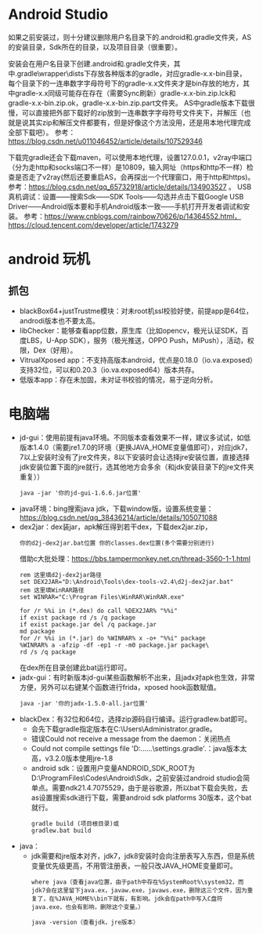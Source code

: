 # Android Studio
如果之前安装过，则十分建议删除用户名目录下的.android和.gradle文件夹，AS的安装目录，Sdk所在的目录，以及项目目录（很重要）。

安装会在用户名目录下创建.android和.gradle文件夹，其中.gradle\wrapper\dists下存放各种版本的gradle，对应gradle-x.x-bin目录，
每个目录下的一连串数字字母符号下的gradle-x.x文件夹才是bin存放的地方，其中gradle-x.x同级可能存在存在（需要Sync刷新）gradle-x.x-bin.zip.lck和gradle-x.x-bin.zip.ok，gradle-x.x-bin.zip.part文件夹。
AS中gradle版本下载很慢，可以直接把外部下载好的zip放到一连串数字字母符号文件夹下，并解压（也就是说其实zip和解压文件都要有，但是好像这个方法没用，还是用本地代理完成全部下载吧）。
参考：https://blog.csdn.net/u011046452/article/details/107529346

下载完gradle还会下载maven，可以使用本地代理，设置127.0.0.1，v2ray中端口（分为走http和socks端口不一样）是10809，输入网址（https和http不一样）检查是否走了v2ray(然后还要重启AS，会再探出一个代理窗口，用于http和https)。
参考：https://blog.csdn.net/qq_65732918/article/details/134903527
。
USB真机调试：设置——搜索Sdk——SDK Tools——勾选并点击下载Google USB Driver——Android版本要和手机Android版本一致——手机打开开发者调试和安装。
参考：https://www.cnblogs.com/rainbow70626/p/14364552.html，https://cloud.tencent.com/developer/article/1743279

# android 玩机
## 抓包
- blackBox64+justTrustme模块：对未root机ssl校验好使，前提app是64位，androdi版本也不要太高。
- libChecker：能够查看app位数，原生库（比如opencv，极光认证SDK，百度LBS，U-App SDK），服务（极光推送，OPPO Push，MiPush），活动，权限，Dex（好用）。
- VitrualXposed app：不支持高版本android，优点是0.18.0（io.va.exposed）支持32位，可以和0.20.3（io.va.exposed64）版本共存。
- 低版本app：存在未加固，未对证书校验的情况，易于逆向分析。
# 电脑端
- jd-gui：使用前提有java环境。不同版本查看效果不一样，建议多试试，如低版本1.4.0（需要jre1.7.0的环境（更换JAVA_HOME变量值即可），对应jdk7，7以上安装时没有了jre文件夹，8以下安装时会让选择jre安装位置，直接选择jdk安装位置下面的jre就行，选其他地方会多余（和jdk安装目录下的jre文件夹重复））
  ```
  java -jar '你的jd-gui-1.6.6.jar位置'
  ```
- java环境：bing搜索java jdk，下载window版，设置系统变量：https://blog.csdn.net/qq_38436214/article/details/105071088
- dex2jar：dex装jar，apk解压得到若干dex，下载dex2jar.zip，
  ```
  你的d2j-dex2jar.bat位置 你的classes.dex位置(多个需要分别进行)
  ```
  借助c大批处理：https://bbs.tampermonkey.net.cn/thread-3560-1-1.html
  ```
  rem 这里填d2j-dex2jar路径
  set DEX2JAR="D:\Android\Tools\dex-tools-v2.4\d2j-dex2jar.bat"
  rem 这里填WinRAR路径
  set WINRAR="C:\Program Files\WinRAR\WinRAR.exe"

  for /r %%i in (*.dex) do call %DEX2JAR% "%%i"
  if exist package rd /s /q package
  if exist package.jar del /q package.jar
  md package
  for /r %%i in (*.jar) do %WINRAR% x -o+ "%%i" package
  %WINRAR% a -afzip -df -ep1 -r -m0 package.jar package\
  rd /s /q package
  ```
  在dex所在目录创建此bat运行即可。
- jadx-gui：有时新版本jd-gui某些函数解析不出来，且jadx对apk也生效，非常方便，另外可以右键某个函数进行frida，xposed hook函数赋值。
  ```
  java -jar '你的jadx-1.5.0-all.jar位置'
- blackDex：有32位和64位，选择zip源码自行编译。运行gradlew.bat即可。
  - 会先下载gradle指定版本在C:\Users\Administrator\.gradle。
  - 错误Could not receive a message from the daemon：关闭热点
  - Could not compile settings file 'D:\......\settings.gradle'.：java版本太高，v3.2.0版本使用jre-1.8
  - android sdk：设置用户变量ANDROID_SDK_ROOT为D:\ProgramFiles\Codes\Android\Sdk，之前安装过android studio会简单点。需要ndk21.4.7075529，由于是谷歌源，所以bat下载会失败，去as设置搜索sdk进行下载，需要android sdk platforms 30版本，这个bat就行。
    ```
    gradle build (项目根目录)或
    gradlew.bat build
    
    ```
- java：
  - jdk需要和jre版本对齐，jdk7，jdk8安装时会向注册表写入东西，但是系统变量优先级更高，不用管注册表，一般只改JAVA_HOME变量即可。
    ```
    where java（查看java位置，由于path中存在%SystemRoot%\system32，而jdk7会在这里留下java.ex，javaw.exe，javaws.exe，删除这三个文件，因为重复了，在%JAVA_HOME%\bin下就有，有影响。jdk会在path中写入C盘符java.exe，也会有影响，删除这个变量。）
    ```
    ```
    java -version（查看jdk，jre版本）
    ```
